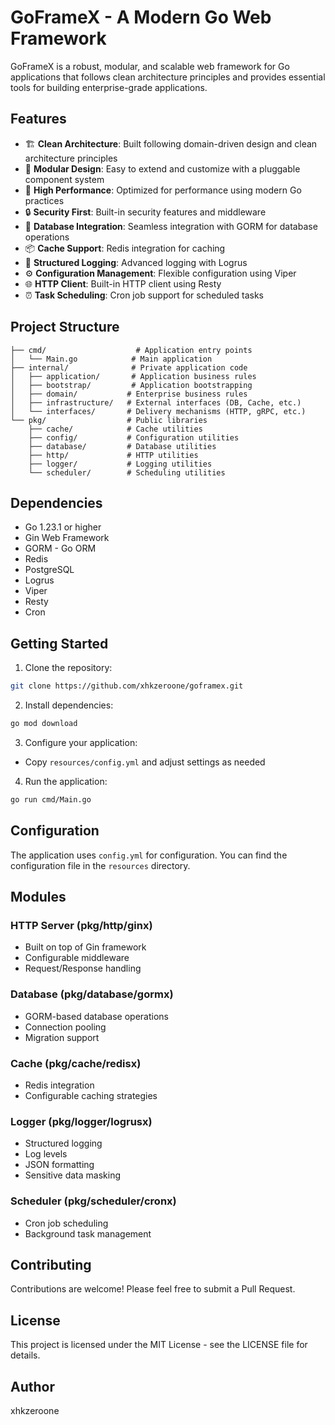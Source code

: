 # GoFrameX - A Modern Go Web Framework

GoFrameX is a robust, modular, and scalable web framework for Go applications that follows clean architecture principles and provides essential tools for building enterprise-grade applications.

## Features

- 🏗️ **Clean Architecture**: Built following domain-driven design and clean architecture principles
- 🔌 **Modular Design**: Easy to extend and customize with a pluggable component system
- 🚀 **High Performance**: Optimized for performance using modern Go practices
- 🔒 **Security First**: Built-in security features and middleware
- 🔄 **Database Integration**: Seamless integration with GORM for database operations
- 📦 **Cache Support**: Redis integration for caching
- 📝 **Structured Logging**: Advanced logging with Logrus
- ⚙️ **Configuration Management**: Flexible configuration using Viper
- 🌐 **HTTP Client**: Built-in HTTP client using Resty
- ⏰ **Task Scheduling**: Cron job support for scheduled tasks

## Project Structure

```plaintext
├── cmd/                    # Application entry points
│   └── Main.go            # Main application
├── internal/              # Private application code
│   ├── application/       # Application business rules
│   ├── bootstrap/         # Application bootstrapping
│   ├── domain/           # Enterprise business rules
│   ├── infrastructure/   # External interfaces (DB, Cache, etc.)
│   └── interfaces/       # Delivery mechanisms (HTTP, gRPC, etc.)
└── pkg/                  # Public libraries
    ├── cache/            # Cache utilities
    ├── config/           # Configuration utilities
    ├── database/         # Database utilities
    ├── http/             # HTTP utilities
    ├── logger/           # Logging utilities
    └── scheduler/        # Scheduling utilities
```

## Dependencies

- Go 1.23.1 or higher
- Gin Web Framework
- GORM - Go ORM
- Redis
- PostgreSQL
- Logrus
- Viper
- Resty
- Cron

## Getting Started

1. Clone the repository:

```bash
git clone https://github.com/xhkzeroone/goframex.git
```

2. Install dependencies:

```bash
go mod download
```

3. Configure your application:

- Copy `resources/config.yml` and adjust settings as needed

4. Run the application:

```bash
go run cmd/Main.go
```

## Configuration

The application uses `config.yml` for configuration. You can find the configuration file in the `resources` directory.

## Modules

### HTTP Server (pkg/http/ginx)

- Built on top of Gin framework
- Configurable middleware
- Request/Response handling

### Database (pkg/database/gormx)

- GORM-based database operations
- Connection pooling
- Migration support

### Cache (pkg/cache/redisx)

- Redis integration
- Configurable caching strategies

### Logger (pkg/logger/logrusx)

- Structured logging
- Log levels
- JSON formatting
- Sensitive data masking

### Scheduler (pkg/scheduler/cronx)

- Cron job scheduling
- Background task management

## Contributing

Contributions are welcome! Please feel free to submit a Pull Request.

## License

This project is licensed under the MIT License - see the LICENSE file for details.

## Author

xhkzeroone
